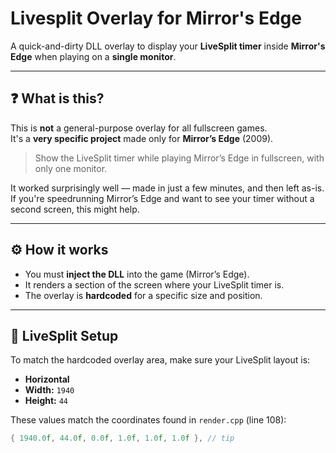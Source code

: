 # Livesplit Overlay for Mirror's Edge

A quick-and-dirty DLL overlay to display your **LiveSplit timer** inside **Mirror's Edge** when playing on a **single monitor**.

---

## ❓ What is this?

This is **not** a general-purpose overlay for all fullscreen games.  
It's a **very specific project** made only for **Mirror’s Edge** (2009).

> Show the LiveSplit timer while playing Mirror’s Edge in fullscreen, with only one monitor.

It worked surprisingly well — made in just a few minutes, and then left as-is.  
If you're speedrunning Mirror’s Edge and want to see your timer without a second screen, this might help.

---

## ⚙️ How it works

- You must **inject the DLL** into the game (Mirror’s Edge).
- It renders a section of the screen where your LiveSplit timer is.
- The overlay is **hardcoded** for a specific size and position.

---

## 📐 LiveSplit Setup

To match the hardcoded overlay area, make sure your LiveSplit layout is:

- **Horizontal**
- **Width:** `1940`
- **Height:** `44`

These values match the coordinates found in `render.cpp` (line 108):

```cpp
{ 1940.0f, 44.0f, 0.0f, 1.0f, 1.0f, 1.0f }, // tip
